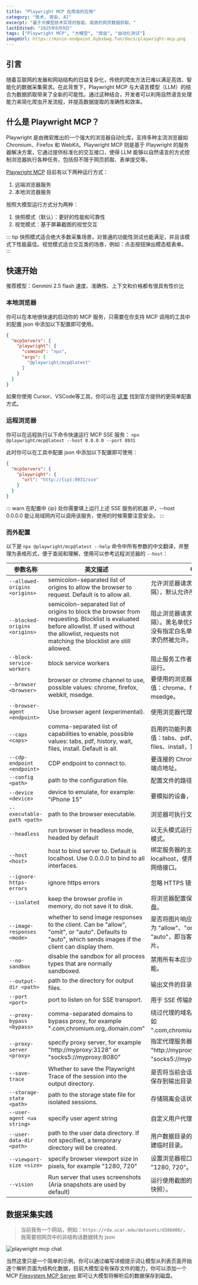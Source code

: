 ```yaml
---
title: "Playwright MCP 在爬虫的应用"
category: "技术, 爬虫, AI"
excerpt: "基于大模型技术实现的智能、高效的网页数据抓取。"
lastEdited: "2025年6月9日"
tags: ["Playwright MCP", "大模型", "爬虫", "自动化测试"]
imageUrl: https://minio-endpoint.bybxbwg.fun/docs/playwright-mcp.png
---
```


## 引言

随着互联网的发展和网站结构的日益复杂化，传统的爬虫方法已难以满足高效、智能化的数据采集需求。在此背景下，Playwright MCP 与大语言模型（LLM）的结合为数据抓取带来了全新的可能性。通过这种结合，开发者可以利用自然语言处理能力来简化爬虫开发流程，并提高数据提取的准确性和效率。

## 什么是 Playwright MCP？

Playwright 是由微软推出的一个强大的浏览器自动化库，支持多种主流浏览器如 Chromium、Firefox 和 WebKit。Playwright MCP 则是基于 Playwright 的服务器解决方案，它通过提供标准化的交互接口，使得 LLM 能够以自然语言的方式控制浏览器执行各种任务，包括但不限于网页抓取、表单提交等。



[Playwright MCP](https://github.com/microsoft/playwright-mcp) 目前有以下两种运行方式：

1. 远端浏览器服务
2. 本地浏览器服务

按照大模型运行方式分为两种：

1. 快照模式（默认）：更好的性能和可靠性
2. 视觉模式：基于屏幕截图的视觉交互

::: tip
快照模式适合绝大多数采集场景，对普通的功能性测试也能满足，并且该模式下性能最佳。视觉模式适合交互类的场景，例如：点击按钮弹出模态框表单。
:::



## 快速开始

推荐模型：Genmini 2.5 flash
速度、准确性、上下文和价格都有很具有性价比

### 本地浏览器

你可以在本地很快速的启动你的 MCP 服务，只需要在你支持 MCP 调用的工具中的配置 json 中添加以下配置即可使用。

```json
{
  "mcpServers": {
    "playwright": {
      "command": "npx",
      "args": [
        "@playwright/mcp@latest"
      ]
    }
  }
}
```

如果你使用 Cursor、VSCode等工具，你可以在 [这里](https://github.com/microsoft/playwright-mcp#getting-started) 找到官方提供的更简单配置方式。

### 远程浏览器

你可以在远程执行以下命令快速运行 MCP SSE 服务：
`npx @playwright/mcp@latest --host 0.0.0.0 --port 8931`

此时你可以在工具中配置 json 中添加以下配置即可使用：

```json
{
  "mcpServers": {
    "playwright": {
      "url": "http://{ip}:8931/sse"
    }
  }
}
```

::: warn
在配置中 {ip} 处你需要填上运行上述 SSE 服务的机器 IP，--host 0.0.0.0 能让局域网内可以调用该服务，使用的时候需要注意安全。
:::



### 而外配置

以下是 `npx @playwright/mcp@latest --help` 命令中所有参数的中文翻译，并整理为表格形式，便于查阅和理解，使用可以参考远程浏览器的 `--host`：

| 参数名称                      | 英文描述                                                     | 中文翻译                                                     |
| ----------------------------- | ------------------------------------------------------------ | ------------------------------------------------------------ |
| `--allowed-origins <origins>` | semicolon-separated list of origins to allow the browser to request. Default is to allow all. | 允许浏览器请求的来源列表（用分号分隔），默认允许所有来源。   |
| `--blocked-origins <origins>` | semicolon-separated list of origins to block the browser from requesting. Blocklist is evaluated before allowlist. If used without the allowlist, requests not matching the blocklist are still allowed. | 阻止浏览器请求的来源列表（用分号分隔）。黑名单优先于白名单评估。如果没有指定白名单，未匹配到黑名单的请求仍然被允许。 |
| `--block-service-workers`     | block service workers                                        | 阻止服务工作者（Service Workers）运行。                      |
| `--browser <browser>`         | browser or chrome channel to use, possible values: chrome, firefox, webkit, msedge. | 要使用的浏览器或 Chrome 渠道，可选值：chrome、firefox、webkit、msedge。 |
| `--browser-agent <endpoint>`  | Use browser agent (experimental).                            | 使用浏览器代理（实验性功能）。                               |
| `--caps <caps>`               | comma-separated list of capabilities to enable, possible values: tabs, pdf, history, wait, files, install. Default is all. | 启用的功能列表（逗号分隔），可选值：tabs、pdf、history、wait、files、install，默认启用所有功能。 |
| `--cdp-endpoint <endpoint>`   | CDP endpoint to connect to.                                  | 要连接的 Chrome DevTools Protocol 端点地址。                 |
| `--config <path>`             | path to the configuration file.                              | 配置文件的路径。                                             |
| `--device <device>`           | device to emulate, for example: "iPhone 15"                  | 要模拟的设备，例如："iPhone 15"。                            |
| `--executable-path <path>`    | path to the browser executable.                              | 浏览器可执行文件的路径。                                     |
| `--headless`                  | run browser in headless mode, headed by default              | 以无头模式运行浏览器，默认是有界面模式。                     |
| `--host <host>`               | host to bind server to. Default is localhost. Use 0.0.0.0 to bind to all interfaces. | 绑定服务器的主机名。默认是 localhost，使用 0.0.0.0 表示绑定所有网络接口。 |
| `--ignore-https-errors`       | ignore https errors                                          | 忽略 HTTPS 错误。                                            |
| `--isolated`                  | keep the browser profile in memory, do not save it to disk.  | 将浏览器配置保存在内存中，不写入磁盘。                       |
| `--image-responses <mode>`    | whether to send image responses to the client. Can be "allow", "omit", or "auto". Defaults to "auto", which sends images if the client can display them. | 是否将图片响应发送给客户端。可选值为 "allow"、"omit" 或 "auto"。默认是 "auto"，即当客户端能显示时才发送图片。 |
| `--no-sandbox`                | disable the sandbox for all process types that are normally sandboxed. | 禁用所有本应沙箱化的进程的沙箱功能。                         |
| `--output-dir <path>`         | path to the directory for output files.                      | 输出文件的目录路径。                                         |
| `--port <port>`               | port to listen on for SSE transport.                         | 用于 SSE 传输的监听端口。                                    |
| `--proxy-bypass <bypass>`     | comma-separated domains to bypass proxy, for example ".com,chromium.org,.domain.com" | 绕过代理的域名列表（逗号分隔），例如 ".com,chromium.org,.domain.com"。 |
| `--proxy-server <proxy>`      | specify proxy server, for example "http://myproxy:3128" or "socks5://myproxy:8080" | 指定代理服务器，例如 "http://myproxy:3128" 或 "socks5://myproxy:8080"。 |
| `--save-trace`                | Whether to save the Playwright Trace of the session into the output directory. | 是否将当前会话的 Playwright Trace 保存到输出目录。           |
| `--storage-state <path>`      | path to the storage state file for isolated sessions.        | 存储隔离会话状态的文件路径。                                 |
| `--user-agent <ua string>`    | specify user agent string                                    | 自定义用户代理字符串。                                       |
| `--user-data-dir <path>`      | path to the user data directory. If not specified, a temporary directory will be created. | 用户数据目录的路径。若未指定，则创建临时目录。               |
| `--viewport-size <size>`      | specify browser viewport size in pixels, for example "1280, 720" | 设置浏览器视口大小（像素），例如 "1280, 720"。               |
| `--vision`                    | Run server that uses screenshots (Aria snapshots are used by default) | 运行使用截图的服务器（默认使用 Aria 快照）。                 |

## 数据采集实践

> 当前我有一个网站，例如：`https://rda.ucar.edu/datasets/d386000/`，我需要把网页中的非结构话数据转为 json

![playwright mcp chat](https://minio-endpoint.bybxbwg.fun/docs/playwright-mcp-chat.png)

当然这里只是一个简单的示例，你可以通过编写详细提示词让模型从列表页面开始逐个解析页面为结构化数据，目前大模型没有保存文件的能力，你可以添加一个 MCP [Filesystem MCP Server](https://github.com/modelcontextprotocol/servers/blob/main/src/filesystem) 即可让大模型将解析后的数据保存到磁盘。

